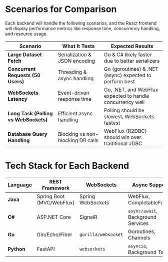 # Scenarios for Comparison

Each backend will handle the following scenarios, and the React frontend will display performance metrics like response time, concurrency handling, and resource usage.

| **Scenario**                        | **What It Tests**                  | **Expected Results**                                     |
|--------------------------------------|------------------------------------|---------------------------------------------------------|
| **Large Dataset Fetch**             | Serialization & JSON encoding     | Go & C# likely faster due to better serializers        |
| **Concurrent Requests (50 Users)**  | Threading & async handling        | Go (goroutines) & .NET (async) expected to perform best |
| **WebSockets Latency**              | Event-driven response time        | Go, .NET, and WebFlux expected to handle concurrency well |
| **Long Task (Polling vs WebSockets)** | Efficient async handling         | Polling should be slowest, WebSockets fastest          |
| **Database Query Handling**         | Blocking vs non-blocking DB calls | WebFlux (R2DBC) should win over traditional JDBC       |


# Tech Stack for Each Backend

| **Language** | **REST Framework** | **WebSockets** | **Async Support** |
|-------------|-------------------|---------------|------------------|
| **Java** | Spring Boot (MVC/WebFlux) | Spring WebSockets | WebFlux, CompletableFuture |
| **C#** | ASP.NET Core | SignalR | `async/await`, Background Services |
| **Go** | Gin/Echo/Fiber | `gorilla/websocket` | Goroutines, Channels |
| **Python** | FastAPI | `websockets` | `asyncio`, Background Tasks |
